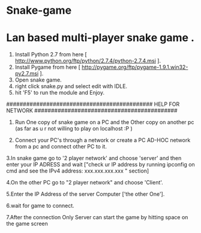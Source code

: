 Snake-game
==========
Lan based multi-player snake game .
==========
1. Install Python 2.7 from here [ http://www.python.org/ftp/python/2.7.4/python-2.7.4.msi ].
2. Install Pygame from here [ http://pygame.org/ftp/pygame-1.9.1.win32-py2.7.msi ].
3. Open snake game.
4. right click snake.py and select edit with IDLE.
5. hit 'F5' to run the module and Enjoy.

############################################ HELP FOR NETWORK ###########################################

1. Run One copy of snake game on a PC and the Other copy on another pc (as far as u r not willing to play on localhost :P )

2. Connect your PC's through a network or create a PC AD-HOC network from a pc and connect other PC to it.

3.In snake game go to '2 player network' and choose  'server' and then enter your IP ADRESS and wait ["check ur IP address by running ipconfig on cmd and see the IPv4 address: xxx.xxx.xxx.xxx " section]

4.On the other PC go to "2 player network" and choose 'Client'.

5.Enter the IP Address of the server Computer ['the other One'].

6.wait for game to connect.

7.After the connection Only Server can start the game by hitting space on the game screen
